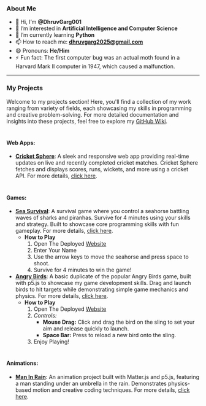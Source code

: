 ### About Me

- 👋 Hi, I’m **@DhruvGarg001**
- 👀 I’m interested in **Artificial Intelligence and Computer Science**
- 🌱 I’m currently learning **Python**
- 📫 How to reach me: **dhruvgarg2025@gmail.com**
- 😄 Pronouns: **He/Him**
- ⚡ Fun fact: The first computer bug was an actual moth found in a Harvard Mark II computer in 1947, which caused a malfunction.

<!---
DhruvGarg001/DhruvGarg001 is a ✨ special ✨ repository because its `README.md` (this file) appears on your GitHub profile.
You can click the Preview link to take a look at your changes.
--->

--------------------------------

### My Projects

Welcome to my projects section! Here, you'll find a collection of my work ranging from variety of fields, each showcasing my skills in programming and creative problem-solving. For more detailed documentation and insights into these projects, feel free to explore my [GitHub Wiki](https://github.com/DhruvGarg001/DhruvGarg001/wiki).

#

#### Web Apps:
- [**Cricket Sphere**](https://cricketsphere.netlify.app/): A sleek and responsive web app providing real-time updates on live and recently completed cricket matches. Cricket Sphere fetches and displays scores, runs, wickets, and more using a cricket API. For more details, [click here](https://github.com/DhruvGarg001/DhruvGarg001/wiki/Cricket-Sphere-v1.2).

#

#### Games:

- [**Sea Survival**](https://seasurvival.netlify.app/): A survival game where you control a seahorse battling waves of sharks and piranhas. Survive for 4 minutes using your skills and strategy. Built to showcase core programming skills with fun gameplay. For more details, [click here](https://github.com/DhruvGarg001/DhruvGarg001/wiki/Sea-Survival-v1.2).
  - **How to Play**
    1. Open The Deployed [Website](https://seasurvival.netlify.app/)
    2. Enter Your Name
    3. Use the arrow keys to move the seahorse and press space to shoot.
    4. Survive for 4 minutes to win the game!
- [**Angry Birds**](https://angrybirdsbydhruv.netlify.app/): A basic duplicate of the popular Angry Birds game, built with p5.js to showcase my game development skills. Drag and launch birds to hit targets while demonstrating simple game mechanics and physics. For more details, [click here](https://github.com/DhruvGarg001/DhruvGarg001/wiki/Angry-Birds-v1.0).
  - **How to Play**
    1. Open The Deployed [Website](https://angrybirdsbydhruv.netlify.app/)
    2. *Controls:*
          - **Mouse Drag:** Click and drag the bird on the sling to set your aim and release quickly to launch.
          - **Space Bar:** Press to reload a new bird onto the sling.
    3. Enjoy Playing!

#

#### Animations:

- [**Man In Rain**](https://maninrain.netlify.app/): An animation project built with Matter.js and p5.js, featuring a man standing under an umbrella in the rain. Demonstrates physics-based motion and creative coding techniques. For more details, [click here](https://github.com/DhruvGarg001/DhruvGarg001/wiki/Animation-%E2%80%90-Man-In-The-Rain).

#
